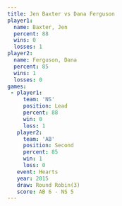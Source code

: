 ```yaml
---
title: Jen Baxter vs Dana Ferguson
player1:              
  name: Baxter, Jen   
  percent: 88         
  wins: 0             
  losses: 1           
player2:              
  name: Ferguson, Dana
  percent: 85         
  wins: 1             
  losses: 0           
games:
 - player1:        
     team: 'NS'    
     position: Lead
     percent: 88   
     win: 0        
     loss: 1       
   player2:          
     team: 'AB'      
     position: Second
     percent: 85     
     win: 1          
     loss: 0         
   event: Hearts       
   year: 2015          
   draw: Round Robin(3)
   score: AB 6 - NS 5  
---
```

